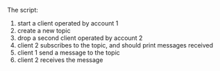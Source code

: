 The script:
 1. start a client operated by account 1
 2. create a new topic
 3. drop a second client operated by account 2
 4. client 2 subscribes to the topic, and should print messages received
 5. client 1 send a message to the topic
 6. client 2 receives the message

